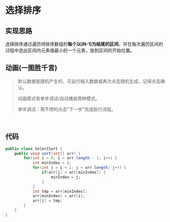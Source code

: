 # 选择排序

## 实现思路

选择排序通过遍历待排序数组的**每个以(N-1)为结尾的区间**，并在每次遍历区间的过程中选出区间内元素值最小的一个元素，放到区间的开始位置。
## 动画(一图胜千言)

> 默认数据是随机产生的，可自行输入数据或再次点击随机生成，记得点击确认。
>
> 动画模式有单步调试/自动播放两种模式。
>
> 单步调试：需不停的点击"下一步"完成执行流程。

<br>
<select-sort />

## 代码

```java
public class SelectSort {
    public void sort(int[] arr) {
        for(int i = 0; i < arr.length - 1; i++) {
            int minIndex = i;
            for(int j = i + 1; j < arr.length; j++) {
                if(arr[j] < arr[minIndex]) {
                    minIndex = j;
                }
            }
            int tmp = arr[minIndex];
            arr[minIndex] = arr[i];
            arr[i] = tmp;
        }
    }
}
```